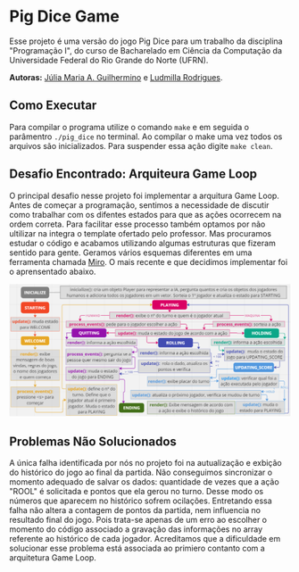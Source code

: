 # Pig Dice Game

Esse projeto é uma versão do jogo Pig Dice para um trabalho da disciplina "Programação I", do curso de Bacharelado em Ciência da Computação da Universidade Federal do Rio Grande do Norte (UFRN). 

**Autoras:** [Júlia Maria A. Guilhermino](https://github.com/JuhGuilhermino) e [Ludmilla Rodrigues](https://github.com/Ludrodrigues).

## Como Executar
Para compilar o programa utilize o comando `make` e em seguida o parâmentro `./pig_dice` no terminal.
Ao compilar o make uma vez todos os arquivos são inicializados. Para suspender essa ação digite `make clean`.

## Desafio Encontrado: Arquiteura Game Loop
O principal desafio nesse projeto foi implementar a arquitura Game Loop. Antes de começar a programação, sentimos a necessidade de discutir como trabalhar com os difentes estados para que as ações ocorrecem na ordem correta. 
Para facilitar esse processo também optamos por não ultilizar na integra o template ofertado pelo professor. Mas procuramos estudar o código e acabamos utilizando algumas estruturas que fizeram sentido para gente.
Geramos vários esquemas diferentes em uma ferramenta chamada [Miro](https://miro.com/app/dashboard/). O mais recente e que decidimos implementar foi o aprensentado abaixo.

![Projeto do Jogo](./imgs/project_final.png)

## Problemas Não Solucionados 
A única falha identificada por nós no projeto foi na autualização e exbição do histórico do jogo ao final da partida. Não conseguimos sincronizar o momento adequado de salvar os dados: quantidade de vezes que a ação "ROOL" é solicitada e pontos que ela gerou no turno. Desse modo os números que aparecem no histórico sofrem ocilações. 
Entretando essa falha não altera a contagem de pontos da partida, nem influencia no resultado final do jogo. Pois trata-se apenas de um erro ao escolher o momento do código associado a gravação das informações no array referente ao histórico de cada jogador. Acreditamos que a dificuldade em solucionar esse problema está associada ao primiero contanto com a arquitetura Game Loop.
